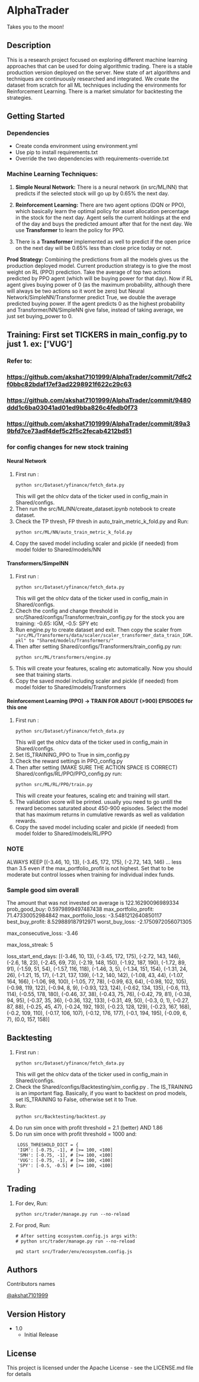 # AlphaTrader

Takes you to the moon!

## Description

This is a research project focused on exploring different machine learning approaches that can be used for doing algorithmic trading. There is a stable production version deployed on the server. New state of art algorithms and techniques are continuously researched and integrated. We create the dataset from scratch for all ML techniques including the environments for Reinforcement Learning. There is a market simulator for backtesting the strategies.

## Getting Started

### Dependencies

* Create conda environment using environment.yml
* Use pip to install requirements.txt
* Override the two dependencies with requirements-override.txt

### Machine Learning Techniques:

1. **Simple Neural Network:** There is a neural network (in src/ML/NN) that predicts if the selected stock will go up by 0.65% the next day.

2. **Reinforcement Learning:** There are two agent options (DQN or PPO), which basically learn the optimal policy for asset allocation percentage in the stock for the next day. Agent sells the current holdings at the end of the day and buys the predicted amount after that for the next day. We use **Transformer** to learn the policy for PPO.

3. There is a **Transformer** implemented as well to predict if the open price on the next day will be 0.65% less than close price today or not.

**Prod Strategy:**
Combining the predictions from all the models gives us the production deployed model. Current production strategy is to give the most weight on RL (PPO) prediction. Take the average of top two actions predicted by PPO agent (which will be buying power for that day). Now if RL agent gives buying power of 0 (as the maximum probability, although there will always be two actions so it wont be zero) but Neural Network/SimpleNN/Transformer predict True, we double the average predicted buying power. If the agent predicts 0 as the highest probability and Transformer/NN/SimpleNN give false, instead of taking average, we just set buying_power to 0.

## Training: First set TICKERS in main_config.py to just 1. ex: ['VUG']

### Refer to: 
### https://github.com/akshat7101999/AlphaTrader/commit/7dfc2f0bbc82bdaf17ef3ad2298921f622c29c63
### https://github.com/akshat7101999/AlphaTrader/commit/9480ddd1c6ba03041ad01ed9bba826c4fedb0f73
### https://github.com/akshat7101999/AlphaTrader/commit/89a39bfd7ce73adf4def5c2f5c2fecab4212bd51
###  for config changes for new stock training

#### Neural Network

1. First run :
    ```
    python src/Dataset/yfinance/fetch_data.py
    ```
    This will get the ohlcv data of the ticker used in config_main in Shared/configs.
2. Then run the src/ML/NN/create_dataset.ipynb notebook to create dataset.
3. Check the TP thresh, FP thresh in auto_train_metric_k_fold.py and Run:
    ```
    python src/ML/NN/auto_train_metric_k_fold.py
    ```
4. Copy the saved model including scaler and pickle (if needed) from model folder to Shared/models/NN

#### Transformers/SimpelNN 

1. First run :
    ```
    python src/Dataset/yfinance/fetch_data.py
    ```
    This will get the ohlcv data of the ticker used in config_main in Shared/configs.
2. Chech the config and change threshold in src/Shared/configs/Transformer/train_config.py for the stock you are training: -0.65: IGM, -0.5: SPY etc 
3. Run engine.py to create dataset and exit. Then copy the scaler from ```
"src/ML/Transformers/data/scaler/scaler_transformer_data_train_IGM.pkl" to "Shared/models/Transformers/"```
4. Then after setting Shared/configs/Transformers/train_config.py run:
    ```
    python src/ML/transformers/engine.py
    ```
5. This will create your features, scaling etc automatically. Now you should see that training starts. 
6. Copy the saved model including scaler and pickle (if needed) from model folder to Shared/models/Transformers

#### Reinforcement Learning (PPO) -> TRAIN FOR ABOUT (>900) EPISODES for this one

1. First run :
    ```
    python src/Dataset/yfinance/fetch_data.py
    ```
    This will get the ohlcv data of the ticker used in config_main in Shared/configs.
2. Set IS_TRAINING_PPO to True in sim_config.py
3. Check the reward settings in PPO_config.py
5. Then after setting (MAKE SURE THE ACTION SPACE IS CORRECT) Shared/configs/RL/PPO/PPO_config.py run:
    ```
    python src/ML/RL/PPO/train.py
    ```
    This will create your features, scaling etc and training will start.
6. The validation score will be printed. usually you need to go untill the reward becomes saturated about 450-900 episodes. Select the model that has maximum returns in cumulative rewards as well as validation rewards.
7. Copy the saved model including scaler and pickle (if needed) from model folder to Shared/models/RL/PPO


### NOTE 
ALWAYS KEEP  [(-3.46, 10, 13), (-3.45, 172, 175), (-2.72, 143, 146) ... 
less than 3.5 even if the max_portfolio_profit is not highest. 
Set that to be moderate but control losses when training for individual index funds.


### Sample good sim overall
The amount that was not invested on average is 122.16290096989334
prob_good_buy: 0.5979899497487438
max_portfolio_profit: 71.47330052984842
max_portfolio_loss: -3.5481212640850117
best_buy_profit: 8.529889187912971
worst_buy_loss: -2.1750972056071305

max_consecutive_loss: -3.46


max_loss_streak: 5

loss_start_end_days: [(-3.46, 10, 13), (-3.45, 172, 175), (-2.72, 143, 146), (-2.6, 18, 23), (-2.45, 69, 73), (-2.19, 148, 150), (-1.92, 187, 190), (-1.72, 89, 91), (-1.59, 51, 54), (-1.57, 116, 118), (-1.46, 3, 5), (-1.34, 151, 154), (-1.31, 24, 26), (-1.21, 15, 17), (-1.21, 137, 139), (-1.2, 140, 142), (-1.08, 43, 44), (-1.07, 164, 166), (-1.06, 98, 100), (-1.05, 77, 78), (-0.99, 63, 64), (-0.98, 102, 105), (-0.98, 119, 122), (-0.94, 8, 9), (-0.93, 123, 124), (-0.62, 134, 135), (-0.6, 113, 114), (-0.55, 178, 180), (-0.46, 37, 38), (-0.43, 75, 76), (-0.42, 79, 81), (-0.38, 94, 95), (-0.37, 35, 36), (-0.36, 132, 133), (-0.31, 49, 50), (-0.3, 0, 1), (-0.27, 87, 88), (-0.25, 45, 47), (-0.24, 192, 193), (-0.23, 128, 129), (-0.23, 167, 168), (-0.2, 109, 110), (-0.17, 106, 107), (-0.12, 176, 177), (-0.1, 194, 195), (-0.09, 6, 7), (0.0, 157, 158)]

## Backtesting
1. First run :
    ```
    python src/Dataset/yfinance/fetch_data.py
    ```
    This will get the ohlcv data of the ticker used in config_main in Shared/configs.
2. Check the Shared/configs/Backtesting/sim_config.py . The IS_TRAINING is an important flag. Basically, if you want to backtest on prod models, set IS_TRAINING to False, otherwise set it to True.
3. Run: 
    ```
    python src/Backtesting/backtest.py
    ```
4. Do run sim once with profit threshold = 2.1 (better) AND 1.86
5. Do run sim once with profit threshold = 1000 and:
```
    LOSS_THRESHOLD_DICT = {
    'IGM': [-0.75, -1], # [>= 100, <100]
    'SMH': [-0.75, -1], # [>= 100, <100]
    'VUG': [-0.75, -1], # [>= 100, <100]
    'SPY': [-0.5, -0.5] # [>= 100, <100]
    }
```
## Trading
1. For dev, Run: 
    ```
    python src/trader/manage.py run --no-reload
    ```
2. For prod, Run: 
    ```
    # After setting ecosystem.config.js args with:
    # python src/trader/manage.py run --no-reload
    
    pm2 start src/Trader/env/ecosystem.config.js
    ```


## Authors

Contributors names

[@akshat7101999](https://github.com/akshat7101999)

## Version History
* 1.0
    * Initial Release

## License

This project is licensed under the Apache License - see the LICENSE.md file for details


